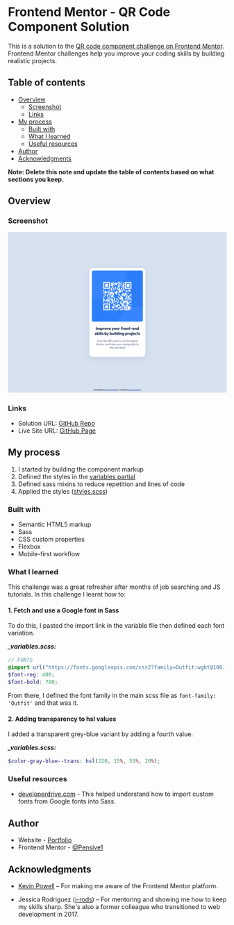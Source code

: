 # Frontend Mentor - QR Code Component Solution

This is a solution to the [QR code component challenge on Frontend Mentor](https://www.frontendmentor.io/challenges/qr-code-component-iux_sIO_H). Frontend Mentor challenges help you improve your coding skills by building realistic projects.

## Table of contents

- [Overview](#overview)
  - [Screenshot](#screenshot)
  - [Links](#links)
- [My process](#my-process)
  - [Built with](#built-with)
  - [What I learned](#what-i-learned)
  - [Useful resources](#useful-resources)
- [Author](#author)
- [Acknowledgments](#acknowledgments)

**Note: Delete this note and update the table of contents based on what sections you keep.**

## Overview

### Screenshot

![QR code solution screenshot](./images/RA-solution-screenshot.png)

### Links

- Solution URL: [GitHub Repo](https://github.com/Pensive1/front-end-montor-challenges/tree/main/0_qr-code-component-main)
- Live Site URL: [GitHub Page](https://pensive1.github.io/front-end-montor-challenges/0_qr-code-component-main/)

## My process

1. I started by building the component markup
1. Defined the styles in the [variables partial](https://github.com/Pensive1/front-end-montor-challenges/blob/46369d649ac65a16f1ab569aa2a40a233ee5474d/0_qr-code-component-main/styles/partials/_variables.scss)
1. Defined sass mixins to reduce repetition and lines of code
1. Applied the styles ([styles.scss](https://github.com/Pensive1/front-end-montor-challenges/blob/46369d649ac65a16f1ab569aa2a40a233ee5474d/0_qr-code-component-main/styles/styles.scss))

### Built with

- Semantic HTML5 markup
- Sass
- CSS custom properties
- Flexbox
- Mobile-first workflow

### What I learned

This challenge was a great refresher after months of job searching and JS tutorials. In this challenge I learnt how to:

#### 1. Fetch and use a Google font in Sass

To do this, I pasted the import link in the variable file then defined each font variation.

**_\_variables.scss:_**

```scss
// FONTS
@import url("https://fonts.googleapis.com/css2?family=Outfit:wght@100..900&display=swap");
$font-reg: 400;
$font-bold: 700;
```

From there, I defined the font family in the main scss file as `font-family: 'Outfit'` and that was it.

#### 2. Adding transparency to hsl values

I added a transparent grey-blue variant by adding a fourth value.

**_\_variables.scss:_**

```scss
$color-gray-blue--trans: hsl(220, 15%, 55%, 20%);
```

### Useful resources

- [developerdrive.com](https://www.developerdrive.com/how-to-easily-use-google-fonts-with-sass/) - This helped understand how to import custom fonts from Google fonts into Sass.

## Author

- Website - [Portfolio](https://www.richardacquaye.com)
- Frontend Mentor - [@Pensive1](https://www.frontendmentor.io/profile/Pensive1)

## Acknowledgments

- [Kevin Powell](https://www.youtube.com/channel/UCJZv4d5rbIKd4QHMPkcABCw) – For making me aware of the Frontend Mentor platform.

- Jessica Rodriguez ([j-rods](https://github.com/j-rods)) – For mentoring and showing me how to keep my skills sharp. She's also a former colleague who transitioned to web development in 2017.
